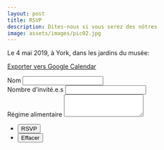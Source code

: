 ```yaml
---
layout: post
title: RSVP
description: Dites-nous si vous serez des nôtres
image: assets/images/pic02.jpg
---
```


Le 4 mai 2019, à York, dans les jardins du musée:

<a target="_blank" rel="noopener noreferrer" href="http://www.google.com/calendar/event?action=TEMPLATE&text=Mariage%20de%20Natacha%20et%20Andy&dates=20180504/20180504&details=test&location=The%20Hospitium%2C%20Museum%20Gardens%2C%20York%20YO30%207DR">Exporter vers Google Calendar</a>

<form action="https://formspree.io/{{ site.email }}" method="POST">
  <div class="field half first">
    <label for="name">Nom</label>
    <input type="text" name="name" id="name" />
  </div>
  <div class="field half">
    <label for="guest_numbers">Nombre d'invité.e.s</label>
    <input type="text" name="guest_numbers" id="guest_numbers" />
  </div>
  <div class="field">
    <label for="diet">Régime alimentaire</label>
    <textarea name="diet" id="message" rows="3"></textarea>
  </div>
  <ul class="actions">
    <li><input type="submit" value="RSVP" class="special" /></li>
    <li><input type="reset" value="Effacer" /></li>
  </ul>
</form>
